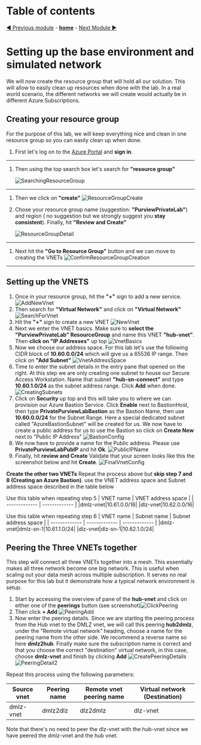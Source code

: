 Table of contents
===

[:arrow_backward: Previous module](/modules/module00.md) - [**home**](/README.md) - [Next Module :arrow_forward:](/modules/module02.md)

# Setting up the base environment and simulated network

We will now create the resource group that will hold all our solution. This will allow to easily clean up resources when done with the lab. In a real world scenario, the different networks we will create would actually be in different Azure Subscriptions.

## Creating your resource group

For the purpose of this lab, we will keep everything nice and clean in one resource group so you can easily clean up when done.

1. First let's log on to the [Azure Portal](https://portal.azure.com) and **sign in**.
___
1. Then using the top search box let's search for **"resource group"**

    ![SearchingResourceGroup](/images/Module01_1.png)
___

1. Then we click on **"create"** ![ResourceGroupCreate](/images/Module01_2.png)
1. Chose your resource group name (suggestion: **"PurviewPrivateLab"**) and region ( no suggestion but we strongly suggest you **stay consistent**). Finally, hit **"Review and Create"**  

    ![ResourceGroupDetail](/images/Module01_3.png)

___

1. Next hit the **"Go to Resource Group"** button and we can move to creating the VNETs ![ConfirmResourceGroupCreation](/images/Module01_4.png)  

___

## Setting up the VNETS

1. Once in your resource group, hit the **"+"** sign to add a new service. ![AddNewVnet](/images/Module01_5.png)
1. Then search for **"Virtual Network"** and click on **"Virtual Network"** ![SearchForVnet](/images/Module01_6.png)
1. Hit the **"+"** sign to create a new VNET ![NewVnet](/images/Module01_7.png)
1. Next we enter the VNET basics. Make sure to **select the "PurviewPrivateLab" ResourceGroup** and name this VNET **"hub-vnet"**. Then **click on "IP Addresses"** up top ![VnetBasics](/images/Module01_8.png)
1. Now we choose our address space. For this lab let's use the following CIDR block of **10.60.0.0/24** which will give us a 65536 IP range. Then click on **"Add Subnet"** ![VnetAddressSpace](/images/Module01_9.png)
1. Time to enter the subnet details in the entry pane that opened on the right. At this step we are only creating one subnet to house our Secure Access Workstation. Name that subnet **"hub-sn-connect"** and type **10.60.1.0/24** as the subnet address range. Click **Add** when done. ![CreatingSubnets](/images/Module01_10.png)
1. Click on **Security** up top and this will take you to where we can provision our Azure Bastion Service. Click **Enable** next to BastionHost, then type **PrivatePurviewLabBastion** as the Bastion Name, then use **10.60.0.0/24** for the Subnet Range. Here a special dedicated subnet called "AzureBastionSubnet" will be created for us. We now have to create a public address for us to use the Bastion so click on **Create New** next to "Public IP Address" ![BastionConfig](/images/Module01_11.png)
1. We now have to provide a name for the Public address. Please use **PrivatePurviewLabPubIP** and hit **Ok**. ![PublicIPName](/images/Module01_12.png)
1. Finally, hit **review and Create** Validate that your screen looks like this the screenshot below and hit **Create**. ![FinalVnetConfig](/images/Module01_13.png)

**Create the other two VNETs**
Repeat the process above but **skip step 7 and 8 (Creating an Azure Bastion)**. use the VNET address space and Subnet address space described in the table below

Use this table when repeating step 5
| VNET name  | VNET address space |
| ------------- | ------------- |
|dmlz-vnet|10.61.0.0/16|
|dlz-vnet|10.62.0.0/16|

Use this table when repeating step 6
| VNET name | Subnet name | Subnet address space |
| ------------- | ------------- | ------------- |
|dmlz-vnet|dmlz-sn-1|10.61.1.0/24|
|dlz-vnet|dlz-sn-1|10.62.1.0/24|

## Peering the Three VNETs together

This step will connect all three VNETs together into a mesh. This essentially makes all three network become one big network. This is useful when scaling out your data mesh across multiple subscription. It serves no real purpose for this lab but it demonstrate how a typical network environment is setup.

1. Start by accessing the overview of pane of the **hub-vnet** and click on either one of the  **peerings** button (see screenshot)![ClickPeering](/images/Module01_14.png)
1. Then click **+ Add** ![PeeringAdd](/images/Module01_15.png)
1. Now enter the peering details. Since we are starting the peering process from the Hub vnet to the DMLZ vnet, we will call this peering **hub2dmlz**, under the "Remote virtual network" heading, choose a name for the peering name from the other side. We recommend a reverse name so here **dmlz2hub**. Finally make sure the subscription name is correct and that you choose the correct "destination" virtual network, in this case, choose **dmlz-vnet** and finish by clicking **Add**   ![CreatePeeringDetails](/images/Module01_16.png)![PeeringDetail2](/images/Module01_17.png) 

Repeat this process using the following parameters:

| Source vnet | Peering name | Remote vnet peering name | Virtual network (Destination) |
| ------------- | ------------- |------------- |------------- |
| dmlz-vnet | dmlz2dlz | dlz2dmlz | dlz-vnet |

Note that there's no need to peer the dlz-vnet with the hub-vnet since we have peered the dmlz-vnet and the hub vnet.
